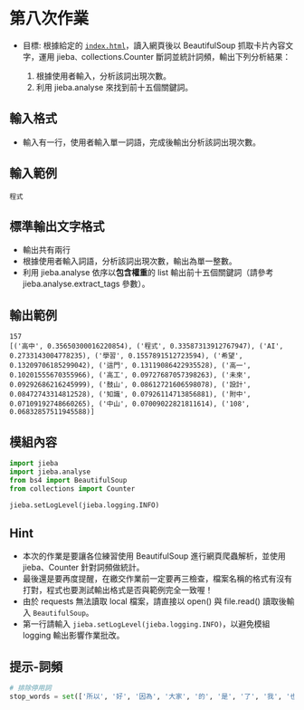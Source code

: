 # 第八次作業

- 目標: 根據給定的 [`index.html`](https://github.com/peculab/PythonAI4Beginners/blob/main/homeworks/HW8%E4%BD%9C%E6%A5%AD%E8%AA%AA%E6%98%8E%E6%AA%94/index.html)，讀入網頁後以 BeautifulSoup 抓取卡片內容文字，運用 jieba`、`collections.Counter 斷詞並統計詞頻，輸出下列分析結果：

    1. 根據使用者輸入，分析該詞出現次數。
    2. 利用 jieba.analyse 來找到前十五個關鍵詞。

## 輸入格式

- 輸入有一行，使用者輸入單一詞語，完成後輸出分析該詞出現次數。

## 輸入範例

```
程式
```

## 標準輸出文字格式

- 輸出共有兩行
- 根據使用者輸入詞語，分析該詞出現次數，輸出為單一整數。
- 利用 jieba.analyse 依序以**包含權重**的 list 輸出前十五個關鍵詞（請參考 jieba.analyse.extract_tags 參數）。

## 輸出範例

```
157
[('高中', 0.35650300016220854), ('程式', 0.33587313912767947), ('AI', 0.2733143004778235), ('學習', 0.1557891512723594), ('希望', 0.13209706185299042), ('這門', 0.13119086422935528), ('高一', 0.10201555670355966), ('高工', 0.09727687057398263), ('未來', 0.09292686216245999), ('鼓山', 0.08612721606598078), ('設計', 0.08472743314812528), ('知識', 0.07926114713856881), ('附中', 0.07109192748660265), ('中山', 0.07009022821811614), ('108', 0.06832857511945588)]
```

## 模組內容

```python
import jieba
import jieba.analyse
from bs4 import BeautifulSoup
from collections import Counter

jieba.setLogLevel(jieba.logging.INFO)
```

## Hint

- 本次的作業是要讓各位練習使用 BeautifulSoup 進行網頁爬蟲解析，並使用 jieba、Counter 針對詞頻做統計。
- 最後還是要再度提醒，在繳交作業前一定要再三檢查，檔案名稱的格式有沒有打對，程式也要測試輸出格式是否與範例完全一致喔！
- 由於 requests 無法讀取 local 檔案，請直接以 open() 與 file.read() 讀取後輸入 `BeautifulSoup`。
- 第一行請輸入 `jieba.setLogLevel(jieba.logging.INFO)`，以避免模組 logging 輸出影響作業批改。

## 提示-詞頻

```python
# 排除停用詞
stop_words = set(['所以', '好', '因為', '大家', '的', '是', '了', '我', '也', '在', '和', '就', '不', '有', '他', '她', '你', '我們', '這個', 'https', 'colab', 'com', 'research', 'google', 'drive', 'usp', 'sharing', 'scrollTo'])```